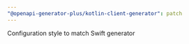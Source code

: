 ```yaml
---
"@openapi-generator-plus/kotlin-client-generator": patch
---
```


Configuration style to match Swift generator
